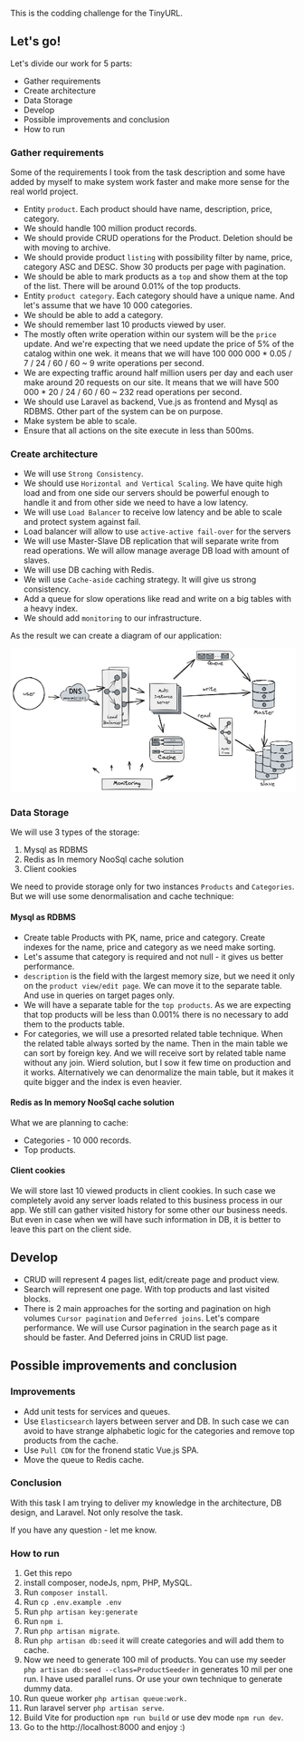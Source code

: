 This is the codding challenge for the TinyURL.
## Let's go!

Let's divide our work for 5 parts:
- Gather requirements
- Create architecture
- Data Storage
- Develop
- Possible improvements and conclusion
- How to run


### Gather requirements

Some of the requirements I took from the task description and some have added by myself to make system work faster and make more sense for the real world project.

- Entity `product`. Each product should have name, description, price, category. 
- We should handle 100 million product records. 
- We should provide CRUD operations for the Product. Deletion should be with moving to archive.  
- We should provide product `listing` with possibility filter by name, price, category ASC and DESC. Show 30 products per page with pagination. 
- We should be able to mark products as a `top` and show them at the top of the list. There will be around 0.01% of the top products.
- Entity `product category`. Each category should have a unique name. And let's assume that we have 10 000 categories. 
- We should be able to add a category.
- We should remember last 10 products viewed by user.
- The mostly often write operation within our system will be the `price` update. And we're expecting that we need update the price of 5% of the catalog within one wek. it means that we will have 100 000 000 * 0.05 / 7 / 24 / 60 / 60 ~ 9 write operations per second. 
- We are expecting traffic around half million users per day and each user make around 20 requests on our site. It means that we will have 500 000 * 20 / 24 / 60 / 60 ~ 232 read operations per second. 
- We should use Laravel as backend, Vue.js as frontend and Mysql as RDBMS. Other part of the system can be on purpose. 
- Make system be able to scale. 
- Ensure that all actions on the site execute in less than 500ms.

### Create architecture

- We will use `Strong Consistency`.
- We should use `Horizontal and Vertical Scaling`. We have quite high load and from one side our servers should be powerful enough to handle it and from other side we need to have a low latency.
- We will use `Load Balancer` to receive low latency and be able to scale and protect system against fail. 
- Load balancer will allow to use `active-active fail-over` for the servers
- We will use Master-Slave DB replication that will separate write from read operations. We will allow manage average DB load with amount of slaves. 
- We will use DB caching with Redis. 
- We will use `Cache-aside` caching strategy. It will give us strong consistency.
- Add a queue for slow operations like read and write on a big tables with a heavy index. 
- We should add `monitoring` to our infrastructure. 

As the result we can create a diagram of our application:

![architecture](https://raw.githubusercontent.com/strafun/tiny-url-coding-challenge/master/arch.png)


### Data Storage

We will use 3 types of the storage:

1. Mysql as RDBMS
2. Redis as In memory NooSql cache solution
3. Client cookies

We need to provide storage only for two instances `Products` and `Categories`. But we will use some denormalisation and cache technique:

#### Mysql as RDBMS

- Create table Products with PK, name, price and category. Create indexes for the name, price and category as we need make sorting. 
- Let's assume that category is required and not null - it gives us better performance. 
- `description` is the field with the largest memory size, but we need it only on the `product view/edit page`. We can move it to the separate table. And use in queries on target pages only. 
- We will have a separate table for the `top products`. As we are expecting that top products will be less than 0.001% there is no necessary to add them to the products table. 
- For categories, we will use a presorted related table technique. When the related table always sorted by the name. Then in the main table we can sort by foreign key. And we will receive sort by related table name without any join. Wierd solution, but I sow it few time on production and it works. Alternatively we can denormalize the main table, but it makes it quite bigger and the index is even heavier.

#### Redis as In memory NooSql cache solution
 
What we are planning to cache: 

- Categories - 10 000 records.
- Top products.

#### Client cookies

We will store last 10 viewed products in client cookies. In such case we completely avoid any server loads related to this business process in our app. We still can gather visited history for some other our business needs. But even in case when we will have such information in DB, it is better to leave this part on the client side. 

## Develop

- CRUD will represent 4 pages list, edit/create page and product view. 
- Search will represent one page. With top products and last visited blocks.
- There is 2 main approaches for the sorting and pagination on high volumes `Cursor pagination` and `Deferred joins`. Let's compare performance. We will use Cursor pagination in the search page as it should be faster. And Deferred joins in CRUD list page. 

## Possible improvements and conclusion

### Improvements

- Add unit tests for services and queues.
- Use `Elasticsearch` layers between server and DB. In such case we can avoid to have strange alphabetic logic for the categories and remove top products from the cache. 
- Use `Pull CDN` for the fronend static Vue.js SPA.
- Move the queue to Redis cache.

### Conclusion
With this task I am trying to deliver my knowledge in the architecture, DB design, and Laravel. Not only resolve the task. 

If you have any question - let me know. 

### How to run
1. Get this repo
2. install composer, nodeJs, npm, PHP, MySQL.
3. Run `composer install`.
4. Run `cp .env.example .env`
5. Run `php artisan key:generate`
6. Run `npm i`.
7. Run  `php artisan migrate`.
8. Run `php artisan db:seed` it will create categories and will add them to cache.
9. Now we need to generate 100 mil of products. You can use my seeder `php artisan db:seed --class=ProductSeeder` in generates 10 mil per one run. I have used parallel runs. Or use your own technique to generate dummy data.
10. Run queue worker `php artisan queue:work.`
11. Run laravel server `php artisan serve`.
12. Build Vite for production `npm run build` or use dev mode `npm run dev`. 
13. Go to the http://localhost:8000 and enjoy :) 

